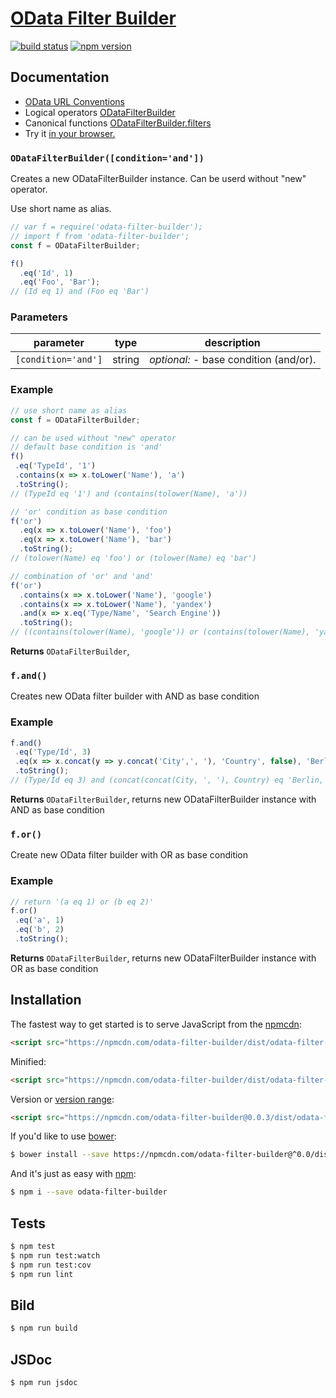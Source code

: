 # [OData Filter Builder](https://htmlpreview.github.io/?https://github.com/bodia-uz/odata-filter-builder/blob/master/jsdoc/index.html)

[![build status](https://img.shields.io/travis/bodia-uz/odata-filter-builder/master.svg?style=flat-square)](https://travis-ci.org/bodia-uz/odata-filter-builder)
[![npm version](https://img.shields.io/npm/v/odata-filter-builder.svg?style=flat-square)](https://www.npmjs.com/package/bodia-uz/odata-filter-builder)

## Documentation
* [OData URL Conventions](http://docs.oasis-open.org/odata/odata/v4.0/errata02/os/complete/part2-url-conventions/odata-v4.0-errata02-os-part2-url-conventions-complete.html)
* Logical operators [ODataFilterBuilder](https://htmlpreview.github.io/?https://github.com/bodia-uz/odata-filter-builder/blob/master/jsdoc/ODataFilterBuilder.html)
* Canonical functions [ODataFilterBuilder.filters](https://htmlpreview.github.io/?https://github.com/bodia-uz/odata-filter-builder/blob/master/jsdoc/ODataFilterBuilder.js.html)
* Try it [in your browser.](https://jsbin.com/lafutap/edit?html,js,console)

### `ODataFilterBuilder([condition='and'])`

Creates a new ODataFilterBuilder instance.
Can be userd without "new" operator.

Use short name as alias.
```js
// var f = require('odata-filter-builder');
// import f from 'odata-filter-builder';
const f = ODataFilterBuilder;

f()
  .eq('Id', 1)
  .eq('Foo', 'Bar');
// (Id eq 1) and (Foo eq 'Bar')
```

### Parameters

| parameter           | type   | description                            |
| ------------------- | ------ | -------------------------------------- |
| `[condition='and']` | string | _optional:_ - base condition (and/or). |


### Example

```js
// use short name as alias
const f = ODataFilterBuilder;
```
```js
// can be used without "new" operator
// default base condition is 'and'
f()
 .eq('TypeId', '1')
 .contains(x => x.toLower('Name'), 'a')
 .toString();
// (TypeId eq '1') and (contains(tolower(Name), 'a'))
```
```js
// 'or' condition as base condition
f('or')
  .eq(x => x.toLower('Name'), 'foo')
  .eq(x => x.toLower('Name'), 'bar')
  .toString();
// (tolower(Name) eq 'foo') or (tolower(Name) eq 'bar')
```
```js
// combination of 'or' and 'and'
f('or')
  .contains(x => x.toLower('Name'), 'google')
  .contains(x => x.toLower('Name'), 'yandex')
  .and(x => x.eq('Type/Name', 'Search Engine'))
  .toString();
// ((contains(tolower(Name), 'google')) or (contains(tolower(Name), 'yandex'))) and (Type/Name eq 'Search Engine')
```

**Returns** `ODataFilterBuilder`, 


### `f.and()`

Creates new OData filter builder with AND as base condition

### Example

```js
f.and()
 .eq('Type/Id', 3)
 .eq(x => x.concat(y => y.concat('City',', '), 'Country', false), 'Berlin, Germany')
 .toString();
// (Type/Id eq 3) and (concat(concat(City, ', '), Country) eq 'Berlin, Germany')
```


**Returns** `ODataFilterBuilder`, returns new ODataFilterBuilder instance with AND as base condition


### `f.or()`

Create new OData filter builder with OR as base condition

### Example

```js
// return '(a eq 1) or (b eq 2)'
f.or()
 .eq('a', 1)
 .eq('b', 2)
 .toString();
```


**Returns** `ODataFilterBuilder`, returns new ODataFilterBuilder instance with OR as base condition


## Installation

The fastest way to get started is to serve JavaScript from the [npmcdn](https://npmcdn.com):

```html
<script src="https://npmcdn.com/odata-filter-builder/dist/odata-filter-builder.js"></script>
```

Minified:

```html
<script src="https://npmcdn.com/odata-filter-builder/dist/odata-filter-builder.min.js"></script>
```

Version or [version range](https://npmcdn.com):

```html
<script src="https://npmcdn.com/odata-filter-builder@0.0.3/dist/odata-filter-builder.js"></script>
```

If you'd like to use [bower](http://bower.io):

```sh
$ bower install --save https://npmcdn.com/odata-filter-builder@^0.0/dist/odata-filter-builder.js --save
```
And it's just as easy with [npm](http://npmjs.com):

```sh
$ npm i --save odata-filter-builder
```

## Tests

```sh
$ npm test
$ npm run test:watch
$ npm run test:cov
$ npm run lint
```

## Bild

```sh
$ npm run build
```

## JSDoc

```sh
$ npm run jsdoc
```


